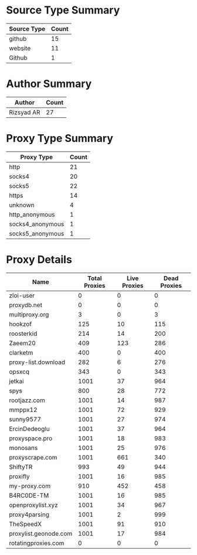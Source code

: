 # Source Type Summary

| Source Type | Count |
|-------------|-------|
| github | 15 |
| website | 11 |
| Github | 1 |


# Author Summary

| Author | Count |
|--------|-------|
| Rizsyad AR | 27 |


# Proxy Type Summary

| Proxy Type | Count |
|------------|-------|
| http | 21 |
| socks4 | 20 |
| socks5 | 22 |
| https | 14 |
| unknown | 4 |
| http_anonymous | 1 |
| socks4_anonymous | 1 |
| socks5_anonymous | 1 |


# Proxy Details

| Name | Total Proxies | Live Proxies | Dead Proxies |
|------|---------------|--------------|---------------|
| zloi-user | 0 | 0 | 0 |
| proxydb.net | 0 | 0 | 0 |
| multiproxy.org | 3 | 0 | 3 |
| hookzof | 125 | 10 | 115 |
| roosterkid | 214 | 14 | 200 |
| Zaeem20 | 409 | 123 | 286 |
| clarketm | 400 | 0 | 400 |
| proxy-list.download | 282 | 6 | 276 |
| opsxcq | 343 | 0 | 343 |
| jetkai | 1001 | 37 | 964 |
| spys | 800 | 28 | 772 |
| rootjazz.com | 1001 | 14 | 987 |
| mmppx12 | 1001 | 72 | 929 |
| sunny9577 | 1001 | 27 | 974 |
| ErcinDedeoglu | 1001 | 37 | 964 |
| proxyspace.pro | 1001 | 18 | 983 |
| monosans | 1001 | 25 | 976 |
| proxyscrape.com | 1001 | 661 | 340 |
| ShiftyTR | 993 | 49 | 944 |
| proxifly | 1001 | 16 | 985 |
| my-proxy.com | 910 | 452 | 458 |
| B4RC0DE-TM | 1001 | 16 | 985 |
| openproxylist.xyz | 1001 | 34 | 967 |
| proxy4parsing | 1001 | 2 | 999 |
| TheSpeedX | 1001 | 91 | 910 |
| proxylist.geonode.com | 1001 | 17 | 984 |
| rotatingproxies.com | 0 | 0 | 0 |
